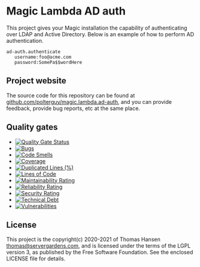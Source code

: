 
# Magic Lambda AD auth

This project gives your Magic installation the capability of authenticating over LDAP and Active Directory.
Below is an example of how to perform AD authentication.

```
ad-auth.authenticate
   username:foo@acme.com
   password:SomePa$$wordHere
```


## Project website

The source code for this repository can be found at [github.com/polterguy/magic.lambda.ad-auth](https://github.com/polterguy/magic.lambda.ad-auth), and you can provide feedback, provide bug reports, etc at the same place.

## Quality gates

- [![Quality Gate Status](https://sonarcloud.io/api/project_badges/measure?project=polterguy_magic.lambda.ad-auth&metric=alert_status)](https://sonarcloud.io/dashboard?id=polterguy_magic.lambda.ad-auth)
- [![Bugs](https://sonarcloud.io/api/project_badges/measure?project=polterguy_magic.lambda.ad-auth&metric=bugs)](https://sonarcloud.io/dashboard?id=polterguy_magic.lambda.ad-auth)
- [![Code Smells](https://sonarcloud.io/api/project_badges/measure?project=polterguy_magic.lambda.ad-auth&metric=code_smells)](https://sonarcloud.io/dashboard?id=polterguy_magic.lambda.ad-auth)
- [![Coverage](https://sonarcloud.io/api/project_badges/measure?project=polterguy_magic.lambda.ad-auth&metric=coverage)](https://sonarcloud.io/dashboard?id=polterguy_magic.lambda.ad-auth)
- [![Duplicated Lines (%)](https://sonarcloud.io/api/project_badges/measure?project=polterguy_magic.lambda.ad-auth&metric=duplicated_lines_density)](https://sonarcloud.io/dashboard?id=polterguy_magic.lambda.ad-auth)
- [![Lines of Code](https://sonarcloud.io/api/project_badges/measure?project=polterguy_magic.lambda.ad-auth&metric=ncloc)](https://sonarcloud.io/dashboard?id=polterguy_magic.lambda.ad-auth)
- [![Maintainability Rating](https://sonarcloud.io/api/project_badges/measure?project=polterguy_magic.lambda.ad-auth&metric=sqale_rating)](https://sonarcloud.io/dashboard?id=polterguy_magic.lambda.ad-auth)
- [![Reliability Rating](https://sonarcloud.io/api/project_badges/measure?project=polterguy_magic.lambda.ad-auth&metric=reliability_rating)](https://sonarcloud.io/dashboard?id=polterguy_magic.lambda.ad-auth)
- [![Security Rating](https://sonarcloud.io/api/project_badges/measure?project=polterguy_magic.lambda.ad-auth&metric=security_rating)](https://sonarcloud.io/dashboard?id=polterguy_magic.lambda.ad-auth)
- [![Technical Debt](https://sonarcloud.io/api/project_badges/measure?project=polterguy_magic.lambda.ad-auth&metric=sqale_index)](https://sonarcloud.io/dashboard?id=polterguy_magic.lambda.ad-auth)
- [![Vulnerabilities](https://sonarcloud.io/api/project_badges/measure?project=polterguy_magic.lambda.ad-auth&metric=vulnerabilities)](https://sonarcloud.io/dashboard?id=polterguy_magic.lambda.ad-auth)

## License

This project is the copyright(c) 2020-2021 of Thomas Hansen thomas@servergardens.com, and is licensed under the terms
of the LGPL version 3, as published by the Free Software Foundation. See the enclosed LICENSE file for details.
